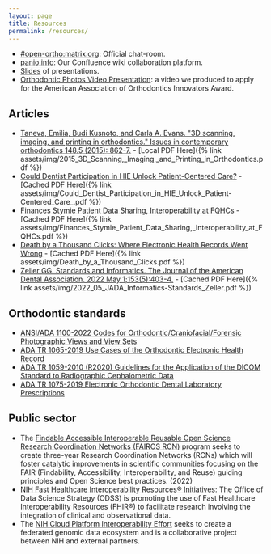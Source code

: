 ```yaml
---
layout: page
title: Resources
permalink: /resources/
---
```


- [#open-ortho:matrix.org](https://matrix.to/#/#open-ortho:matrix.org): Official chat-room.
- [panio.info](https://confluence.panio.info): Our Confluence wiki collaboration platform.
- [Slides](https://open-ortho.github.io/ACT-12.4.1) of presentations.
- [Orthodontic Photos Video Presentation](https://youtu.be/7fZIQxOjb6c): a video we produced to apply for the American Association of Orthodontics Innovators Award.

## Articles 

- [Taneva, Emilia, Budi Kusnoto, and Carla A. Evans. "3D scanning, imaging, and printing in orthodontics." Issues in contemporary orthodontics 148.5 (2015): 862-7.](https://www.intechopen.com/chapters/48165) - [Local PDF Here]({% link assets/img/2015_3D_Scanning,_Imaging,_and_Printing_in_Orthodontics.pdf %})
- [Could Dentist Participation in HIE Unlock Patient-Centered Care?](https://ehrintelligence.com/features/could-dentist-participation-in-hie-unlock-patient-centered-care) - [Cached PDF Here]({% link assets/img/Could_Dentist_Participation_in_HIE_Unlock_Patient-Centered_Care_.pdf %})
- [Finances Stymie Patient Data Sharing, Interoperability at FQHCs](https://ehrintelligence.com/news/finances-stymie-patient-data-sharing-interoperability-at-fqhcs) - [Cached PDF Here]({% link assets/img/Finances_Stymie_Patient_Data_Sharing,_Interoperability_at_FQHCs.pdf %})
- [Death by a Thousand Clicks: Where Electronic Health Records Went Wrong](http://fortune.com/longform/medical-records/) - [Cached PDF Here]({% link assets/img/Death_by_a_Thousand_Clicks.pdf %})
- [Zeller GG. Standards and Informatics. The Journal of the American Dental Association. 2022 May 1;153(5):403-4.](https://doi.org/10.1016/j.adaj.2022.02.005) - [Cached PDF Here]({% link assets/img/2022_05_JADA_Informatics-Standards_Zeller.pdf %})

## Orthodontic standards

- [ANSI/ADA 1100-2022 Codes for Orthodontic/Craniofacial/Forensic Photographic Views and View Sets](https://webstore.ansi.org/standards/ada/ansiada11002022)
- [ADA TR 1065-2019 Use Cases of the Orthodontic Electronic Health Record](https://webstore.ansi.org/standards/ada/adatr10652019)
- [ADA TR 1059-2010 (R2020) Guidelines for the Application of the DICOM Standard to Radiographic Cephalometric Data](https://webstore.ansi.org/standards/ada/adatr10592010r2020)
- [ADA TR 1075-2019 Electronic Orthodontic Dental Laboratory Prescriptions](https://webstore.ansi.org/standards/ada/adatr10752019)

## Public sector

- The [Findable Accessible Interoperable Reusable Open Science Research Coordination Networks (FAIROS RCN)](https://www.nsf.gov/pubs/2022/nsf22553/nsf22553.htm) program seeks to create three-year Research Coordination Networks (RCNs) which will foster catalytic improvements in scientific communities focusing on the FAIR (Findability, Accessibility, Interoperability, and Reuse) guiding principles and Open Science best practices. (2022)
- [NIH Fast Healthcare Interoperability Resources® Initiatives](https://datascience.nih.gov/fhir-initiatives): The Office of Data Science Strategy (ODSS) is promoting the use of Fast Healthcare Interoperability Resources (FHIR®) to facilitate research involving the integration of clinical and observational data.
- The [NIH Cloud Platform Interoperability Effort](https://datascience.nih.gov/nih-cloud-platform-interoperability-effort) seeks to create a federated genomic data ecosystem and is a collaborative project between NIH and external partners.

